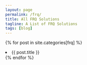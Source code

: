 ```yaml
---
layout: page
permalink: /frq/
title: All FRQ Solutions
tagline: A List of FRQ Solutions
tags: [blog]
---
```


{% for post in site.categories[frq] %}
    <li>{{ post.title }}</li>
{% endfor %}